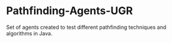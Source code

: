 # Pathfinding-Agents-UGR

Set of agents created to test different pathfinding techniques and algorithms in Java.